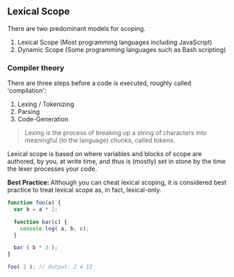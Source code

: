## Lexical Scope

There are two predominant models for scoping.  
1. Lexical Scope (Most programming languages including JavaScript)
2. Dynamic Scope (Some programming languages such as Bash scripting)

### Compiler theory
There are three steps before a code is executed, roughly called 'compilation':  
1. Lexing / Tokenizing
2. Parsing
3. Code-Generation

>Lexing is the process of breaking up a string of characters into meaningful (to the language) chunks, called tokens.

Lexical scope is based on where variables and blocks of scope are authored, by you, at write time, and thus is (mostly) set in stone by the time the lexer processes your code.

<b>Best Practice: </b>Although you can cheat lexical scoping, it is considered best practice to treat lexical scope as, in fact, lexical-only.

```js
function foo(a) {
  var b = a * 2;

  function bar(c) {
    console.log( a, b, c);
  }

  bar ( b * 3 );
}

foo( 2 ); // Output: 2 4 12
```
